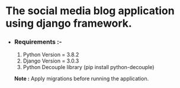 # The social media blog application using django framework.


- ### Requirements :-
   1. Python Version = 3.8.2
   2. Django Version = 3.0.3 
   3. Python Decouple library (pip install python-decouple) 
   
  **Note :** Apply migrations before running the application.
